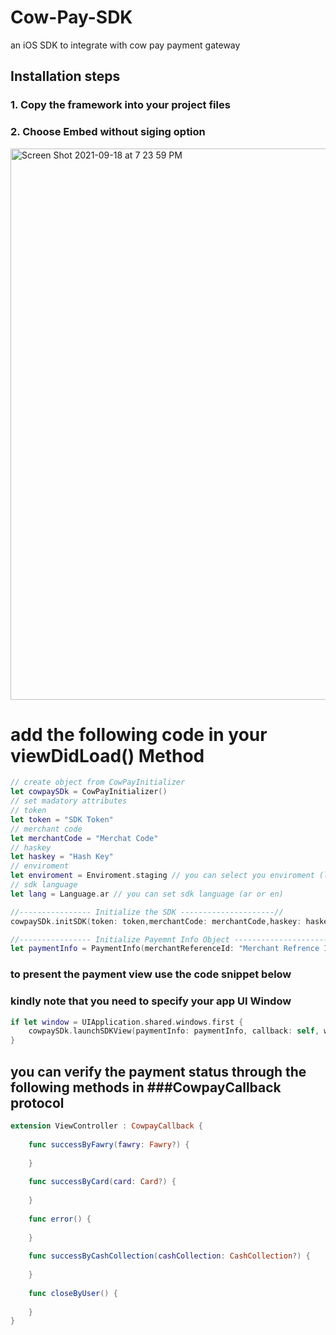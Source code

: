 # Cow-Pay-SDK
an iOS SDK to integrate with cow pay payment gateway
## Installation steps 
### 1. Copy the framework into your project files 
### 2. Choose Embed without siging option 
<img width="882" alt="Screen Shot 2021-09-18 at 7 23 59 PM" src="https://user-images.githubusercontent.com/23611381/133897529-3bd6c660-3dec-496b-95a2-c94fdf208953.png">

add the following code in your viewDidLoad() Method
=
```swift
// create object from CowPayInitializer
let cowpaySDk = CowPayInitializer()
// set madatory attributes
// token
let token = "SDK Token"
// merchant code
let merchantCode = "Merchat Code"
// haskey
let haskey = "Hash Key"
// enviroment
let enviroment = Enviroment.staging // you can select you enviroment (live or staging)
// sdk language
let lang = Language.ar // you can set sdk language (ar or en)

//---------------- Initialize the SDK ---------------------//
cowpaySDk.initSDK(token: token,merchantCode: merchantCode,haskey: haskey,enviroment: enviroment,with: lang)

//---------------- Initialize Payemnt Info Object ---------------------//
let paymentInfo = PaymentInfo(merchantReferenceId: "Merchant Refrence Id", customerMerchantProfileId: "customer Merchant Profile Id", amount: "amount", description: "description", customerName: "Customer Name", customerEmail: "customer Email", customerMobile: "Customer Mobile")
```
### to present the payment view use the code snippet below 
### kindly note that you need to specify your app UI Window 
```swift
if let window = UIApplication.shared.windows.first {
    cowpaySDk.launchSDKView(paymentInfo: paymentInfo, callback: self, window: window)
}
```
## you can verify the payment status through the following methods in ###CowpayCallback protocol

```swift 
extension ViewController : CowpayCallback {
    
    func successByFawry(fawry: Fawry?) {
        
    }
    
    func successByCard(card: Card?) {
        
    }
    
    func error() {
        
    }
    
    func successByCashCollection(cashCollection: CashCollection?) {
        
    }
    
    func closeByUser() {
        
    }
}
```
